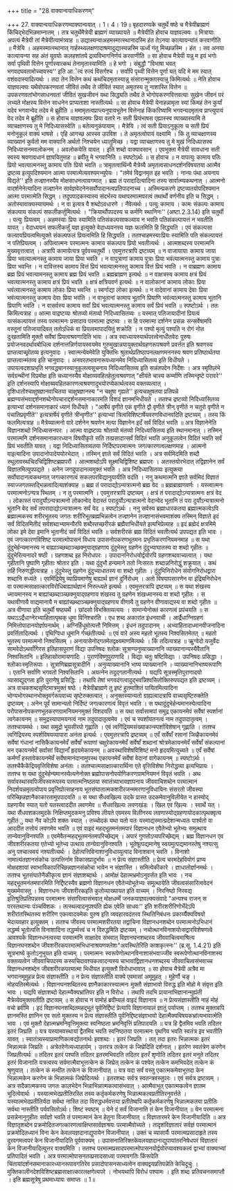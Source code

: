 +++
title = "28 वाक्यान्वयाधिकरणम्"

+++
27. वाक्यान्वयाधिकरणम्वाक्यान्वयात् । 1। 4। 19॥ बृहदारण्यके चतुर्थे षष्ठे च मैत्रेयीब्राह्मणं किंचिद्भेदभिन्नमाम्नातम् । तत्र चतुर्थेमैत्रेयी ब्राह्मणं व्याख्यायते ॥ मैत्रेयीति होवाच याज्ञवल्क्यः ॥ मित्रायाः अपत्यं मैत्रेयी तां मैत्रेयीत्यामंत्र्याह ॥ उद्यास्यन्वाअहमस्मात्स्थानादस्मि हंत तेऽनया कात्यायन्यांतं करवाणीति ॥ मैत्रेयि । अहमस्मात्स्थानात् गार्हस्थ्यलक्षणादाश्रमादुद्यास्यन्नस्मि ऊर्ध्वं गंतु मिच्छन्नस्मि । हंत । तव अनया कात्यायन्या सह अंतं युवयोः कलहशांतये द्रव्यविभागनिर्णयं करवाणीति ॥ सा होवाच मैत्रेयी यन्नु म इयं भगोः सर्वा पृथिवी वित्तेन पूर्णास्यात्कथं तेनामृतास्यामिति ॥ हे भगो । संबुद्धौ "विभाषा भवत् भगवदघवतामोच्चावस्य'' इति आेत्वं रुत्वं विसर्गश्च । सर्वापि पृथ्वी वित्तेन पूर्णा यत् यदि मे मम स्यात् वशंवदास्यादित्यर्थः । तदा तेन वित्तेन कथं कथंचिदमृतास्यान्नु संसारान्मुक्तास्यान्नु किमित्यर्थः ॥ नेति होवाच याज्ञवल्क्यः यथैवोपकरणवतां जीवितं तथैव ते जीवितं स्यात् अमृतस्य तु नाशास्ति वित्तेन ॥ उपकरणवतांभोगसाधनवतां जीवितं सुखजीवनं यथा सिद्ध्यति तथैव ते भोगोपकरणवित्तवत्याः सुखेन जीवनं परं लभ्यते मोक्षस्य वित्तेन साधनेन प्राप्यताशा नास्तीत्यर्थः ॥ सा होवाच मैत्रेयी येनाहन्नामृता स्यां किमहं तेन कुर्यां यदेव भगवान्वेद तदेव मे ब्रूहीति ॥ ममामृतत्वप्राप्त्यनुपायभूतेन वित्तेनाहं किंकरिष्यामि भगवन्यदमृतत्व प्राप्त्युपायं वेद तदेव मे ब्रूहीति ॥ स होवाच याज्ञवल्क्यः प्रिया वतारे नः सती प्रियंभाषस एह्यास्स्व व्याख्यास्यामि ते व्याचक्षाणस्य तु मे निदिध्यासस्वेति ॥ बतेत्यनुकंपायाम् । मैत्रेयि । त्वं सती प्रियाऽनुकूला च सती प्रियं मनोनुकूलं वाक्यं भाषसे । एहि आगच्छ आस्स्व उपविश । ते अमृतत्वोपायं वक्ष्यामि । किं तु व्याचक्षाणस्य व्याख्यानं कुर्वतो मम वाक्यानि अर्थतो निश्चयेन ध्यातुमिच्छ । यद्वा व्याचक्षाणस्य तु मे मुखं निदिध्यासस्व निदिध्यासनमवलोकनम् । अवलोकयेति यावत् । इति शब्दो वाक्यावसान् । एवभुक्ता मैत्रेयी सावधाना सती स्वस्य श्रवणावधानं ज्ञापयितुमाह ॥ ब्रवीतु मे भगवानिति ॥ स्पष्टोऽर्थः ॥ स होवाच ॥ न वापत्युः कामाय पतिः प्रियो भवत्यात्मनस्तु कामाय पतिः प्रियो भवति ॥ त्रामृतत्वार्थिन्यै मैत्रेय्यै अमृतत्वसाधनदर्शनविषयतया आत्मैव द्रष्टव्य इत्युपदिश्यमान आत्मा परमात्मेत्यवश्यमभ्युपेयः । "तमेवं विद्वानमृत इह भवति । नान्यः पंथा अयनाय विद्यते'' इति तज्ज्ञानस्यैव मोक्षसाधनत्वावगमात् । ब्रह्म तं परादादित्यादिना तस्य सार्वात्म्यकथनात् । आत्मनो वादर्शनेनेत्यादिना तज्ज्ञानेन सार्वज्ञवेदनेनसर्वोपादानत्वप्रतिपादनाच्च । अस्मिन्प्रकरणे द्रष्टव्यतयोपदिश्यमान आत्मा परमात्मेति सिद्धम् । तदुपपादकस्यास्य संदर्भस्य यथापरमात्मपरत्वं तथार्थो वर्णनीय इति च सिद्धम् । अतोस्यावाक्यस्यायमर्थः । न वा इत्यत्र वै शब्दोऽवधारणे । नैवेत्यर्थः । पत्युः कामाय । कामः संकल्पः कामाय संकल्पाय संकल्पं सफलीकर्त्तुमित्यर्थः । "क्रियार्थोपपदस्य च कर्मणि स्थानिनः'' (अष्टा.2.3.14) इति चतुर्थी । पत्युः प्रियत्वम् । अहमस्याः प्रियः स्यामिति पतिसंकल्पसाफल्याय न भवति पतिसंकल्पायत्तं न भवतीति यावत् । वेदाध्ययनं सफलीकर्त्तुं यज्ञ इत्युक्ते वेदाध्ययनस्य यज्ञः फलमिति हि सिद्ध्यति । एवं संकल्पसा फल्यायप्रियत्वमित्युक्ते संकल्पफलं प्रियत्वमिति हि सिद्ध्यति । ततश्चाहमस्याःप्रियः स्यामिति पति संकल्पायत्तं न पतिप्रियत्वम् । अपित्वात्मनः परमात्मनः कामाय संकल्पाय प्रियो भवतीत्यर्थः । आत्मशब्दस्य परमात्मनि मुख्यवृत्तत्वात् । अत्रापि कामायेत्यत्र पूर्ववच्चतुर्थी । एवमुत्तरत्रापि द्रष्टव्यम् ॥ न वाजायायाः कामाय जाया प्रिया भवत्यात्मनस्तु कामाय जाया प्रिया भवति । न वापुत्राणां कामाय पुत्राः प्रिया भवंत्यात्मनस्तु कामाय पुत्राः प्रिया भवन्ति । न वावित्तस्य कामाय वित्तं प्रियं भवत्यात्मनस्तु कामाय वित्तं प्रियं भवति । न वाब्रह्मणः कामाय ब्रह्म प्रियं भवत्यामनस्तु कामाय ब्रह्म प्रियं भवति ॥ ब्रह्मब्राह्मण इत्यर्थः ॥ न वाक्षत्रस्य कामाय क्षत्रं प्रियं भवत्यात्मनस्तु कामाय क्षत्रं प्रियं भवति ॥ क्षत्रं क्षत्रियवर्ण इत्यर्थः ॥ न वालोकानां कामाय लोकाः प्रिया भवंत्यात्मनस्तु कामाय लोकाः प्रिया भवन्ति ॥ स्वर्गाद्या लोका इत्यर्थः ॥ न वादेवानां कामाय देवाः प्रिया भवंत्यात्मनस्तु कामाय देवाः प्रिया भवंति । न वाभूतानां कामाय भूतानि प्रियाणि भवंत्यात्मनस्तु कामाय भूतानि प्रियाणि भवंति । न वासर्वस्य कामाय सर्वां प्रियं भवत्यात्मनस्तु कामाय सर्वं प्रियं भवति ॥ स्पष्टोऽर्थः । ततः किमित्यत्राह ॥ आत्मा वाद्रष्टव्यः श्रोतव्यो मंतव्यो निदिध्यासितव्यः ॥ यस्मात् पतिजायादीनां प्रियत्वं यत्संकल्पायत्तं तस्य परमात्मनः प्रसादाय परमात्मा द्रष्टव्यः । स हि परमात्मा दर्शनेन प्रसन्नः सन्सर्वेषामपि वस्तूनां पतिजायादिवत् ततोऽधिकं वा प्रियत्वमापादयितुं शक्रोति । न पश्यो मृत्युं पश्यति न रोगं नोत दुःखतामिति मुक्तौ सर्वेषां प्रियत्वश्रवणादिति भावः । अत्र स्वाध्यायस्यार्थपरत्वेनाधीतवेदः पुरुषः प्रयोजनवदर्थावबोधित्व दर्शनात्तन्निर्णयायस्वयमेव गुरुमुखान्नयायुक्तार्थग्रहणरूपश्रवणे प्रवर्त्तत इति श्रवणस्य प्राप्तत्वाच्छ्रोतव्य इत्यनुवादः । स्वात्मन्येवमेवेति युक्तिभिः श्रुतार्थप्रतिष्ठापनलक्षणमननस्य श्रवण प्रतिष्ठार्थतया प्राप्तत्वान्मंतव्य इति चानुवादः । अनवरतभावनारूपध्यानमेव निदिध्यासितव्य इति विधीयते । उपायत्वदशाप्रभृति भगवद्ध्यानस्यानुकूलत्वसूचनाय निदिध्यासितव्य इति सन्नंतपदेन निर्देशः । अत्र स्मृतिलंभे सर्वग्रन्थीनां विप्रमोक्ष इति चध्यानस्यैव मोक्षाव्यवहितहेतुत्वश्रवणात् "क्षीयंते चास्य कर्म्माणि तस्मिन्दृष्टे परावरे'' इति दर्शनस्यापि मोक्षाव्यवहितकारणत्वश्रवणादुभयोरप्येकार्थत्वस्य वक्तव्यत्वात् । दृशिधातोश्चाक्षुषज्ञानवाचितया चाक्षुषज्ञानस्य "न चक्षुषा गृह्यते'' इत्यचाक्षुषतया प्रतिपन्ने ब्रह्मण्यसंभवाद्दर्शनशब्देनोपचाराद्दर्शनसमानाकारमति विशदं ज्ञानमभिधीयते । ततश्च द्रष्टव्यो निदिध्यासितव्य इत्याभ्यां दर्शनसमानाकारं ध्यानं विधीयते । "आर्षेयं वृणीते एकं वृणीते द्वौ वृणीते त्रीन् वृणीते न चतुरो वृणीते न पंचातिप्रवृणीते'' इत्यत्रार्षेयं वृणीते त्रीन्वृणीत'' इत्याभ्यां त्रित्वविशिष्टार्षेयवरणविधानवदिति द्रष्टव्यम् । तस्य किं फलमित्यत्राह ॥ मैत्रेय्यात्मनो वारे दर्शनेन श्रवणेन मत्या विज्ञानेन इदँ सर्वं विदितं भवति ॥ अत्र विज्ञानेनेति विज्ञानशब्दो निदिध्यासनपरः । आत्मा वाद्रष्टव्यः श्रोतव्यो मंतव्यो निदिध्यासितव्य इति स्थानमानात् । तस्मिन् परमात्मनि दर्शनसमानाकारध्यान विषयीकृते सति तत्प्रसादात्सर्वं विदितं भवति अनुकूलत्वेन विदितं भवति सर्वं प्रियं भवतीति यावत् । यद्वा निदिध्यासितव्यतया निर्दिष्टपरमात्मनः जगत्कारणत्वलक्षणमाह । आत्मनो वाइत्यादिना उपादानोपादेययोरभेदात् । तस्मिन् ज्ञाते सर्वं विदितं भवति । अत्र सर्वमिदमिति शब्दौ स्थूलावस्थचिदचिद्विशिष्टब्रह्मपरौ । आत्मशब्दोऽपि सूक्ष्मचिद्विशिष्ट ब्रह्मपरः । अतस्तयोरभेदात् तद्विज्ञानेन सर्वं विज्ञातमित्युपपद्यते । अनेन जगदुपादानत्वमुक्तं भवति । अत्र निदिध्यासितव्यः इत्युक्त्या सर्वोपादानत्वकथनात् जगत्कारणत्वं सकलपरविद्यानुयायीति वदंति । ननु कथमात्मनि ज्ञाते सर्वमिदं विज्ञातं स्याज्जगतस्तद्भिन्नत्वादित्याशंक्याह ॥ ब्रह्म तं परादाद्योऽन्यत्रात्मनो ब्रह्म वेद ॥ ब्रह्मब्राह्मणवर्णः । यस्त्वात्मनः परमात्मनोऽन्यत्र स्थितम् । न तु परमात्मनि । एवमुत्तरत्रापि द्रष्टव्यम् । क्षत्रं तं परादाद्योऽन्यत्रात्मनः क्षत्रं वेद । लोकास्तं परादुर्योऽन्यत्रात्मनो लोकान्वेद वेदास्तं परादुर्योऽन्यत्रात्मनो वेदान्वेद भूतानि तं परा दुर्योऽन्यत्रात्मनो भूतानि वेद सर्वं तपरादाद्योऽन्यत्रात्मनः सर्वं वेद ॥ स्पष्टोऽर्थः । ननु सर्वस्य ब्रह्माधारकतया ब्रह्मात्मकत्वेऽपि ब्रह्मात्मकस्य शरीरभूतस्य जगतः शरीरिभूतब्रह्मभिन्नत्वेन तज्ज्ञानेन तज्ज्ञानासंभवमाशंक्य तस्मिन् विज्ञाते इदं सर्वं विदितमितीदं सर्वशब्दाभ्यामन्यैरपि शब्दैस्तच्छरीरकं ब्रह्मैवाभिधीयते इत्यभिप्रेत्याह ॥ इदं ब्रह्मेदं क्षत्रमिमे लोका इमे देवा इमानि भूतानीदं सर्वं विदितं भवति ॥ सर्वशरीरकं ब्रह्म विदितं भवतीत्यर्थ उपपद्यत इति भावः । एवं जगत्कारणविशिष्ट परमात्मोपासनं विधाय उपासनोपकरणभूतमनः प्रभृतिकरणनियमनमाह ॥ स यथा दुंदुभेर्हन्यमानस्य न बाह्याञ्च्छब्दाञ्च्छक्नुयाद्ग्रहणाय दुंदुभेस्तु ग्रहणेन दुंदुभ्याघातस्य वा शब्दो गृहीतः ॥ दुंदुभेरित्यनादरे षष्ठी । ग्रहणशब्द इह निरोधपरः । उपादाननिरोधयोर्द्वयोरपि ग्रहणशब्दवाच्यत्वात् । यथा गृहीतानि पुष्पाणि गृहीताः श्रोतार इति । यथा दुंदुभौ हन्यमाने ततो निःसरतः शब्दान्ननिरोद्धुं शक्रुयात् । कथं तर्हि निरुणद्धीत्यत्राह । दुंदुभेस्तु ग्रहणेन दुंदुभ्याधातस्य वा शब्दो गृहीतः । दुंदुभिनिरोधेन संयोगनिरोधद्वारा शब्दानि रुध्यंते । एवमिंद्रियेषु व्याप्रियमाणेषु बाह्यार्थ ज्ञानं दुर्निरोधम् । अतो विषयापसारणेन वा इंद्रियनिरोधेन वा परमात्मसाक्षात्कारविरोधिबाह्यार्थज्ञानं निरुत्ध्यते इत्यर्थः । एवमुत्तरत्रापि द्रष्टव्यम् ॥ स यथा शंखस्य ध्मायमानस्य न बाह्यांच्छब्दाञ्च्छक्नुयाद्ग्रहणाय शंखस्य तु ग्रहणेन शंखध्मानस्य वा शब्दो गृहीतः । स यथावीणायै वाद्यमानायै न बाह्यांच्छब्दाञ्च्छक्नुयाद्ग्रहणाय वीणायै तु ग्रहणेन वीणावाद्यस्य वा शब्दो गृहीतः ॥ अत्र वीणाया इति चतुर्थी षष्ठ्यर्थे । छांदसो विभक्तिव्यत्ययः । सामान्येनोक्तं कारणत्वं प्रपंचयति ॥ स यथाऽऽर्द्रैधाग्नेरभ्याहितात्पृथक् धूमा विनिश्चरंति । एध शब्द अकारांत इंधनवाची । आर्द्रैधाग्निग्रहणं निमित्तोपादानयोर्ज्ञापनार्थम् । अग्निर्हिधूमोत्पत्तौ निमित्तम् । इंधनं तदुपादानम् । अभ्याहितादाध्मानवीजनादिना प्रवर्त्तितादित्यर्थः । पृथिग्विधा धूमानि र्गच्छंतीत्यर्थः ॥ एवं वारे अस्य महतो भूतस्य निश्वसितमेतत् ॥ महतो भूतस्य परमात्मनो निश्वसितम् । अनायासेनोद्गतमेतद्वक्ष्यमाणमित्यर्थः । किं तदित्यत्राह ॥ ऋुग्वेदो यजुर्वेदः सामवेदोऽथर्वांगिरस इतिहासपुराणं विद्या उपनिषदः श्लोकः सूत्राण्यनुव्याख्यानानि व्याख्यानान्यस्यैवैतानि निश्वसितानि ॥ इतिहासोरामायणादिः । पुराणंविष्णुपुराणादि । विद्याः चतुः षष्टिविद्याः । उपनिषदः प्रसिद्धाः । श्लोकाःस्मृतिरूपाः । सूत्राणिब्रह्मसूत्रादीनि । अनुव्याख्यानानि भाष्य व्याख्यानानि । व्याख्यानानिभाष्यरूपाणि । एतानि सर्वाणि भगवतो निश्वसितानि । अयत्नेन तदुद्गतानीत्यर्थः । यद्यपि सूत्रस्मृतिपुराणादयो व्यासाद्युद्गता इति पुराणेषु प्रसिद्धिः । तथापि तेषां भगवदंगत्वादुद्भवन्निश्वसितोक्तिरुपपद्यत इति द्रष्टव्यम् । अत्र वाचकशब्दसृष्टिमात्रमुक्तं षष्ठे । मैत्रेयीब्राह्मणे तु इष्टं हुतमाशितं पायितमित्यादिना भोग्यभोगस्थानभोक्तृवर्गरूपवाच्य सृष्टेरुक्तत्वात् । अनुक्तस्यान्यतो ग्राह्यत्वादत्रापि वाच्यसृष्टिरुक्तेति द्रष्टव्यम् । अनेन पूर्वं सामान्यतो निर्दिष्टं जगत्कारणत्वं विवृतं भवति । स यथादुंदुभेर्हन्यमानस्येत्यादिना परोपासनोपकरणभूतकरणग्रामनियमनमुक्तं विशदयति ॥ स यथा सर्वासामपां समुद्र एकायनमेवं सर्वेषां स्पर्शानां त्वगेकायनम् ॥ समुद्रस्यापामयनत्वं नाम तदुपादातृत्वमेव । एवं च स्पर्शायतनत्वं नाम तदुपादातृत्वम् । ततश्चायमर्थः । यथा समुद्रो भूयसीरपो गृह्णाति । एवं त्वगिंद्रियमसंख्याकान्स्पर्शाविशेषान् गृह्णाति । ततश्च त्वगिंद्रियस्य स्पर्शविषयव्यापारा अनंता इत्यर्थः । एवमुत्तरत्रापि द्रष्टव्यम् ॥ एवँ सर्वेषाँ रसानां जिव्हैकायनमेवं सर्वेषां गंधानां नासिकैकायनमेवँ सर्वेषाँ रूपाणां चक्षुरेकायनमेवँ सर्वेषाँ शब्दानां श्रोत्रमेकायनमेवँ सर्वेषाँ संकल्पानां मन एकायनमेवँ सर्वासां विद्यानाँ हृदयमेकायनम् ॥ अवस्थाविशेषविशिष्टं मनो हृदयमित्युच्यते ॥ एवँ सर्वेषां कर्मणाँ हस्तावेकायनमेवँ सर्वेषामानंदानामुपस्थ एकायनमेवँ सर्वेषां वेदानां वागेकायनम् ॥ स्पष्टोऽर्थः । ततश्चैकैकेंद्रियवृत्तिविशेषा अनंताः । ततश्चात्मसाक्षात्कारार्थिना एते वृत्तिविशेषा निरोद्धव्या इत्यभिप्रायः । ततश्च स यथा दुंदुभेर्हन्यमानस्येत्यनेनोक्त ब्रह्मोपासनोपयोगिकरणग्रामनियमनं विवृतं भवति । अथ सर्वावस्थास्वपिजीवस्वरूपस्य परमात्मनिष्ठतया स्वातंत्र्याभावज्ञापनाय जीववाचिशब्देन परमात्मानं निदर्शयन्नमृतत्वोपाय प्रवृत्तिप्रोत्साहनाय भूतसंघातात्मकशरीरजन्ममरणानुविधायिनः संसरतो जीवस्या परिच्छिन्नज्ञानैकाकारतामुपपादयति ॥ स यथा सैंधवखिल्य उदके प्रास्त उदकमेवानुविलीयेत न हास्योद् ग्रहणायैव स्यात् यतो यतस्त्वाददीत लवणमेव ॥ सैंधवखिल्यः लवणखंडः । खिल एव खिल्यः । स्वार्थे यत् । यथा सैंधवशकलमुदके निक्षिप्तमुदकमनु प्रविश्य लीयते एवमस्य विलीनस्य लवणास्योद्ग्रहणायोदकात्पृथक्वृत्य गृहीतंु यथा नैव कोऽपि शक्तः स्यात् । तच्चोदकं यथा यतो यतः यस्माद्यस्मात्प्रदेशान्मध्यतः पार्श्वतो वा आददीत तत्तोयं लवणमेव भवति ॥ एवं वाइदं महद्भूतमनंतमपारं विज्ञानधन एवैतेभ्यो भूतेभ्यः समुत्थाय तान्येवानुविनश्यति ॥ एवमेवैतन्महद्भूतमनंतमपरिच्छेद्यम् । अपारं गुणतोऽप्यपरिच्छेद्यम् । ब्रह्म विज्ञानधन एव जीवशरीरकतया एतेभ्यो भूतेभ्य उत्थाय तान्येवानुविनश्यति । भूतेषूत्पद्यमानेषु स्वयमुत्पद्यमानस्तेषु नश्यत्सु अनु पश्चात्स्वयं नश्यतीत्यर्थः । देहोत्पत्तिविनाशानुविधाय्युत्पाद विनाशवान् भवति । विनाशो नामात्यंतज्ञानसंकोचः उत्पत्तिर्नाम विकासप्रादुर्भावः ॥ न प्रेत्य संज्ञास्तीति ॥ प्रेत्य चरमदेहवियोगं प्राप्य मोक्षदशायां स्वाभाविकापरिच्छिन्नज्ञानसंकोचा भावेन न संज्ञास्ति । समित्येकीकारे । ज्ञाधातोर्ज्ञानमर्थः । ततश्च भूतसंघातेनैकीकृत्य ज्ञानं संज्ञाशब्दार्थः । आमोक्षं देहात्मभ्रमोऽनुवर्त्तत इति भावः । नच महद्भूतमनंतमपारमिति निर्द्दिष्टस्यैव ब्रह्मणो विज्ञानधन एवैतेभ्योभूतेभ्यः समुत्थायेति जीवत्वसंसारित्ववेदनं मुख्यमेवास्तु । विज्ञानधनः जीवशरीरकइति कुतोव्याख्यायत इति वाच्यम् । निरनिष्ठो निरवद्य इतिश्रुतिप्रतिपन्नस्य परमात्मनः संसारित्वासंभवात् मोक्षधर्म्मे जनकयाज्ञवल्क्यसंवादे "अन्यश्च राजन् स परस्तथान्यः पंञ्चविंशकः । तत्स्थत्वादनुपश्यंति ह्येक एवेति साधवः'' इति शरीरशरीरिणोर्भेदेऽपि शरीरांतस्थितस्य शरीरिण एकत्वादयमेकः पुरुष इति व्यवहारवदंतरव स्थितिनिबंधनः प्रकार्य्यैक्यविषयो भेदव्यवहार इत्युक्तम् । ततश्च जीवस्य परमात्मशरीरतया तद्वाचिना विज्ञानधनशब्देन परमात्मनोऽभिधानं तद्धर्म्म भूतोत्पत्ति विनाशादिना तद्धर्म्मत्त्वं च न विरुद्धमिति द्रष्टव्यम् । नचोत्थानविनाशयोःसद्वारविशेषणत्वे आवश्यके विज्ञानधनत्वस्या परमात्मनि साक्षादेव संभवात् विज्ञानघनशब्दस्य जीववाचित्वमाश्रित्य विज्ञानघनशब्देन जीवशरीरकपरमात्मभिधानाश्रयणक्लेशः"अवस्थितेरिति काशकृत्स्नः'' (ब्र.सू. 1.4.21) इति सूत्रभाष्ये कुतोऽनुभूयत इति वाच्यम् । परमात्मनः स्वरूपेणोत्थानविनाशासंभवाज्जीव स्वरूपेणोत्थानविनाशस्य वक्तव्यत्वेन जीववाचिपदस्य कस्यचिदावश्यकत्वादन्यस्य चाभावाद्विज्ञानधनशब्दस्य जीववाचित्वसंभवाच्च विज्ञानधनशब्देन जीवशरीरकपरमात्मा भिधीयत इत्युक्तौ विरोधाभावात् ॥ सा होवाच मैत्रेयी अत्रैव मा भगवानमूमुहन्न प्रेत्य संज्ञास्तीति ॥ न प्रेत्य संज्ञास्तीति वाक्ये एवमासां अमूमुहत् । मुहेर्णौ चङ् । मोहयतिस्मेत्यर्थः । विज्ञानघनशब्दितस्य ज्ञानैकाकारस्यात्मनः मुक्तौ संज्ञाभावो विरुद्ध इति मोहो मे संवृत्त इति भावः । यद्यपि संज्ञाशब्दो देहात्म्यैक्यभ्रांतिपर इति न विरोधः । तथापि तदभि प्रायानाभिज्ञानान्मुह्यंती मैत्रेय्येवमुक्तवतीति द्रष्टव्यम् ॥ स होवाच न वामोहं ब्रवीम्यलं वाइदं विज्ञानाय ॥ न प्रेत्यसंज्ञास्तीति नाहं मोहं वचो ब्रवीमि । इदं विज्ञानघनशब्दितमहद्भूतं पूर्वनिर्द्दिष्टं प्रेत्यापि विज्ञानायालं ज्ञातुं पर्याप्तम् । ततश्च मुक्तावपि ज्ञानमस्ति ज्ञानिन एव सतो मुक्तस्य न प्रेत्य संज्ञास्तीति पूर्वनिद्दिष्टसंज्ञाभावो देहात्मैक्यविषयकभ्रांत्यभावात्मेति भावः । एवं मुक्तौ देहात्मभ्रमनिवृत्तिमुक्त्वा स्वनिष्ठता भ्रमनिवृत्तिं प्रतिपादयति ॥ यत्र हि द्वैतमिव भवति तदितर इतरं जिघ्रति ॥ यत्र यस्यामवस्थायां द्वैतमिव भवति स्वनिष्ठतया परमात्मनः पृथगिव भवति स्वतंत्र इव भवतीति यावत् । स्वातंत्र्यस्याप्रामाणिकत्वद्योतनार्थः इवशब्दः । इतरं जिघ्रति । तत् तदा इतरः भिन्नात्मकः इतरं भिन्नात्मकं जिघ्रति । अत्रेतरेणेत्यध्याहार्यम् । उत्तरत्र तत्केन कं जिघ्रेदिति दर्शनात् । इतरेण स्वतंत्रेण करणेन जिघ्रतीत्यर्थः ॥ तदितर इतरं पश्यति तदितर इतरमभिवदति तदितर इतरँ शृणोति तदितर इतरं मनुते तदितर इतरं विजानाति यत्रत्वस्य सर्वमात्मैवाभूत्तत्केन कं जिघ्रेत् तत्केन कं पश्येत् तत्केन कमभिवदेत् तत्केन कं श्रृणुयात् । तत्केन कं मन्वीत तत्केन कं विजानीयात् ॥ यत्र यदा सर्वं वस्तु एकात्मकमेवाभूत्तदा केन भिन्नात्मकेन करणेन कं भिन्नात्मकं जिघ्रेदित्यर्थः । इतरशब्दः सर्वत्र स्वतन्त्रवस्तुपरः । एवं सर्वत्र द्रष्टव्यम् । अत्र सदैकात्मकस्य जगतः कालभेदेन भिन्नाभिन्नात्मकत्वासंभवात् । आत्मैवाभूत् एकात्मकत्वेन ज्ञातम भूदित्येवार्थः । यस्यात्मभेदप्रतीतिरस्ति तस्य कर्तृकर्मकरणेषु भिन्नात्मकत्वप्रतीतिरनुवर्त्तते । यस्यात्मभेदप्रतीतिर्यदा सर्वथा नास्ति तदा विरुद्धधर्मवत्तया प्रतीतेष्वपि कर्तृकर्मकरणेषु भिन्नात्मकतया प्रतीतिः सर्वथा नास्तीति पर्यवसितोऽर्थः। शिष्टं स्पष्टम् ॥ येने दं सर्वं विजानाति तं केन विजानीयात् ॥ येन परमात्मना प्रसन्नेनानुगृहीतः सर्वज्ञो भवति तं परमात्मानं केन हेतुना विजानीयात् ॥ विज्ञातारमरे केन विजानीयादिति ॥ अत्र विज्ञातृशब्देन प्रक्रमोदितजगत्कारणत्वाक्षिप्तसार्वज्ञाश्रयः परमात्मैवोच्यते । तादृशंविज्ञातारं सर्वज्ञं परमात्मानं प्रक्रमोदितध्यानं विना केन केवलयज्ञदानाद्युपायेन विजानीयात् । उक्तं च व्यासार्यैः परमात्मप्रसादाहृते तस्य दुरवगमत्वपरं केन विजानीयादिति पूर्ववाक्यम् । उपासनातिरिक्तकेवलयज्ञदानाद्युपायांतरनिषेधपरं विज्ञातारं केन विजानीयादित्युत्तर वाक्यमिति । ततश्च परमात्मप्रसादपरमात्मोपासनयोर्द्वयोरप्यावश्यकत्वं द्वाभ्यां वाक्याभ्यां प्रतिपादितं भवति । अत्र परमात्मोपासनतत्प्रसादसाध्या परमावगतिः किंरूपेति चिंतायांदर्शनसमानाकारध्यानरूपावगतिरेव प्रसादोपासनसाध्यत्वेन वाक्यद्वयप्रतिपन्नेति केचिदूचुः । मुक्तिकालीनदेशविशिष्टब्रह्मसाक्षात्कारलक्षणेत्यपरे । नोभयथापि विरोधं पश्यामः । इति शब्दः प्रतिवचनसमाप्तौ । इति ब्रह्मसूत्रेषु प्रथमाध्यायः समाप्तः ॥ 1॥